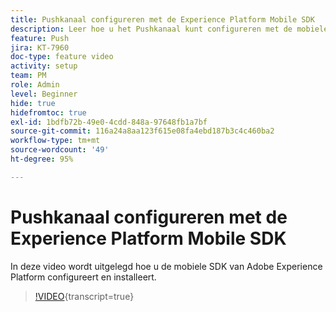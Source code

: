```yaml
---
title: Pushkanaal configureren met de Experience Platform Mobile SDK
description: Leer hoe u het Pushkanaal kunt configureren met de mobiele SDK van Experience Cloud.
feature: Push
jira: KT-7960
doc-type: feature video
activity: setup
team: PM
role: Admin
level: Beginner
hide: true
hidefromtoc: true
exl-id: 1bdfb72b-49e0-4cdd-848a-97648fb1a7bf
source-git-commit: 116a24a8aa123f615e08fa4ebd187b3c4c460ba2
workflow-type: tm+mt
source-wordcount: '49'
ht-degree: 95%

---
```



# Pushkanaal configureren met de Experience Platform Mobile SDK

In deze video wordt uitgelegd hoe u de mobiele SDK van Adobe Experience Platform configureert en installeert.

>[!VIDEO](https://video.tv.adobe.com/v/27699?quality=12&learn=on){transcript=true}
